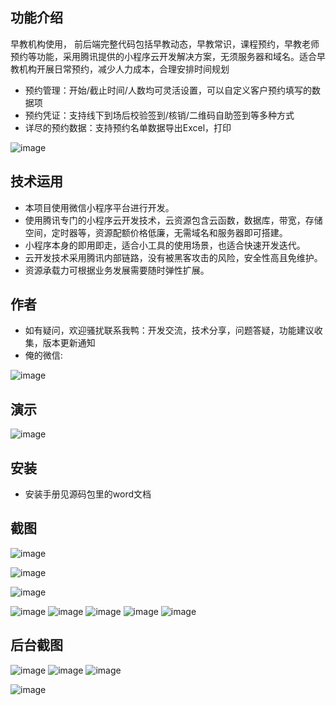 ## 功能介绍 
    
早教机构使用， 前后端完整代码包括早教动态，早教常识，课程预约，早教老师预约等功能，采用腾讯提供的小程序云开发解决方案，无须服务器和域名。适合早教机构开展日常预约，减少人力成本，合理安排时间规划

- 预约管理：开始/截止时间/人数均可灵活设置，可以自定义客户预约填写的数据项
- 预约凭证：支持线下到场后校验签到/核销/二维码自助签到等多种方式
- 详尽的预约数据：支持预约名单数据导出Excel，打印


![image](https://user-images.githubusercontent.com/100886782/156852080-17b24cb8-48f1-469f-b432-ca694ff0ca57.png)

## 技术运用
- 本项目使用微信小程序平台进行开发。
- 使用腾讯专门的小程序云开发技术，云资源包含云函数，数据库，带宽，存储空间，定时器等，资源配额价格低廉，无需域名和服务器即可搭建。
- 小程序本身的即用即走，适合小工具的使用场景，也适合快速开发迭代。
- 云开发技术采用腾讯内部链路，没有被黑客攻击的风险，安全性高且免维护。
- 资源承载力可根据业务发展需要随时弹性扩展。  



## 作者
- 如有疑问，欢迎骚扰联系我鸭：开发交流，技术分享，问题答疑，功能建议收集，版本更新通知
- 俺的微信:

![image](https://user-images.githubusercontent.com/100886782/156852092-8f9e66ce-1ba5-4d58-ad93-cea3ddb5c2f3.png)



## 演示

![image](https://user-images.githubusercontent.com/100886782/156852086-ff22e54e-1f67-4643-ad2f-c4e571439322.png)




## 安装

- 安装手册见源码包里的word文档




## 截图
![image](https://user-images.githubusercontent.com/100886782/156852112-8ec2022a-0790-4787-95de-0011a2027bde.png)

 ![image](https://user-images.githubusercontent.com/100886782/156852117-5f51ee22-b4ab-4a32-857a-84e46eeffe9b.png)

![image](https://user-images.githubusercontent.com/100886782/156852123-7233dbb7-6461-4ba1-b952-1cf02d681181.png)

![image](https://user-images.githubusercontent.com/100886782/156852124-07fff4b4-fcd2-417d-8e0d-4f6d6fdc8f0a.png)
![image](https://user-images.githubusercontent.com/100886782/156852134-7ecea1a7-290d-4693-a20e-543669caaec5.png)
![image](https://user-images.githubusercontent.com/100886782/156852140-c1467d5e-47fc-4005-af9f-6ead2bce82dc.png)
![image](https://user-images.githubusercontent.com/100886782/156852145-9880ce95-8c8f-4488-a23c-3ec239aaa17e.png)
![image](https://user-images.githubusercontent.com/100886782/156852149-7a5e665b-caa0-4518-a5bc-88433eb0fcd5.png)


## 后台截图
![image](https://user-images.githubusercontent.com/100886782/156852159-e00eff2a-6dcb-4f6c-a970-6a82bb7c9fb7.png)
![image](https://user-images.githubusercontent.com/100886782/156852163-3af91fff-c041-4312-8805-4ccf7a0a8c03.png)
![image](https://user-images.githubusercontent.com/100886782/156852168-5266df85-0149-4266-9842-62791181bafc.png)

![image](https://user-images.githubusercontent.com/100886782/156852173-a21ecda8-8340-4293-b318-33a2c379a3f1.png)
